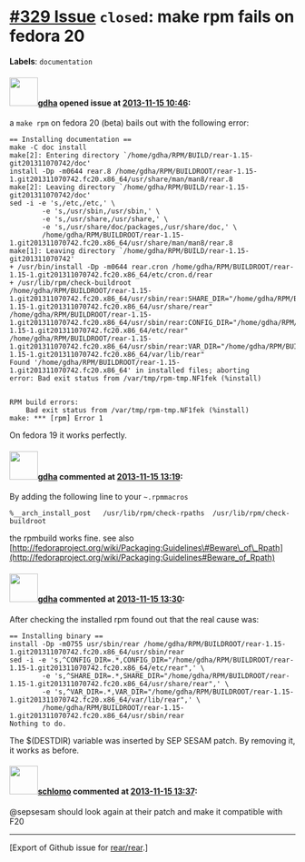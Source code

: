 [\#329 Issue](https://github.com/rear/rear/issues/329) `closed`: make rpm fails on fedora 20
============================================================================================

**Labels**: `documentation`

#### <img src="https://avatars.githubusercontent.com/u/888633?u=cdaeb31efcc0048d3619651aa18dd4b76e636b21&v=4" width="50">[gdha](https://github.com/gdha) opened issue at [2013-11-15 10:46](https://github.com/rear/rear/issues/329):

a `make rpm` on fedora 20 (beta) bails out with the following error:

    == Installing documentation ==
    make -C doc install
    make[2]: Entering directory `/home/gdha/RPM/BUILD/rear-1.15-git201311070742/doc'
    install -Dp -m0644 rear.8 /home/gdha/RPM/BUILDROOT/rear-1.15-1.git201311070742.fc20.x86_64/usr/share/man/man8/rear.8
    make[2]: Leaving directory `/home/gdha/RPM/BUILD/rear-1.15-git201311070742/doc'
    sed -i -e 's,/etc,/etc,' \
            -e 's,/usr/sbin,/usr/sbin,' \
            -e 's,/usr/share,/usr/share,' \
            -e 's,/usr/share/doc/packages,/usr/share/doc,' \
            /home/gdha/RPM/BUILDROOT/rear-1.15-1.git201311070742.fc20.x86_64/usr/share/man/man8/rear.8
    make[1]: Leaving directory `/home/gdha/RPM/BUILD/rear-1.15-git201311070742'
    + /usr/bin/install -Dp -m0644 rear.cron /home/gdha/RPM/BUILDROOT/rear-1.15-1.git201311070742.fc20.x86_64/etc/cron.d/rear
    + /usr/lib/rpm/check-buildroot
    /home/gdha/RPM/BUILDROOT/rear-1.15-1.git201311070742.fc20.x86_64/usr/sbin/rear:SHARE_DIR="/home/gdha/RPM/BUILDROOT/rear-1.15-1.git201311070742.fc20.x86_64/usr/share/rear"
    /home/gdha/RPM/BUILDROOT/rear-1.15-1.git201311070742.fc20.x86_64/usr/sbin/rear:CONFIG_DIR="/home/gdha/RPM/BUILDROOT/rear-1.15-1.git201311070742.fc20.x86_64/etc/rear"
    /home/gdha/RPM/BUILDROOT/rear-1.15-1.git201311070742.fc20.x86_64/usr/sbin/rear:VAR_DIR="/home/gdha/RPM/BUILDROOT/rear-1.15-1.git201311070742.fc20.x86_64/var/lib/rear"
    Found '/home/gdha/RPM/BUILDROOT/rear-1.15-1.git201311070742.fc20.x86_64' in installed files; aborting
    error: Bad exit status from /var/tmp/rpm-tmp.NF1fek (%install)


    RPM build errors:
        Bad exit status from /var/tmp/rpm-tmp.NF1fek (%install)
    make: *** [rpm] Error 1

On fedora 19 it works perfectly.

#### <img src="https://avatars.githubusercontent.com/u/888633?u=cdaeb31efcc0048d3619651aa18dd4b76e636b21&v=4" width="50">[gdha](https://github.com/gdha) commented at [2013-11-15 13:19](https://github.com/rear/rear/issues/329#issuecomment-28568126):

By adding the following line to your `~.rpmmacros`

    %__arch_install_post   /usr/lib/rpm/check-rpaths  /usr/lib/rpm/check-buildroot

the rpmbuild works fine. see also
[http://fedoraproject.org/wiki/Packaging:Guidelines\#Beware\_of\_Rpath](http://fedoraproject.org/wiki/Packaging:Guidelines#Beware_of_Rpath)

#### <img src="https://avatars.githubusercontent.com/u/888633?u=cdaeb31efcc0048d3619651aa18dd4b76e636b21&v=4" width="50">[gdha](https://github.com/gdha) commented at [2013-11-15 13:30](https://github.com/rear/rear/issues/329#issuecomment-28568727):

After checking the installed rpm found out that the real cause was:

    == Installing binary ==
    install -Dp -m0755 usr/sbin/rear /home/gdha/RPM/BUILDROOT/rear-1.15-1.git201311070742.fc20.x86_64/usr/sbin/rear
    sed -i -e 's,^CONFIG_DIR=.*,CONFIG_DIR="/home/gdha/RPM/BUILDROOT/rear-1.15-1.git201311070742.fc20.x86_64/etc/rear",' \
            -e 's,^SHARE_DIR=.*,SHARE_DIR="/home/gdha/RPM/BUILDROOT/rear-1.15-1.git201311070742.fc20.x86_64/usr/share/rear",' \
            -e 's,^VAR_DIR=.*,VAR_DIR="/home/gdha/RPM/BUILDROOT/rear-1.15-1.git201311070742.fc20.x86_64/var/lib/rear",' \
            /home/gdha/RPM/BUILDROOT/rear-1.15-1.git201311070742.fc20.x86_64/usr/sbin/rear
    Nothing to do.

The $(DESTDIR) variable was inserted by SEP SESAM patch. By removing it,
it works as before.

#### <img src="https://avatars.githubusercontent.com/u/101384?v=4" width="50">[schlomo](https://github.com/schlomo) commented at [2013-11-15 13:37](https://github.com/rear/rear/issues/329#issuecomment-28569110):

@sepsesam should look again at their patch and make it compatible with
F20

------------------------------------------------------------------------

\[Export of Github issue for
[rear/rear](https://github.com/rear/rear).\]
